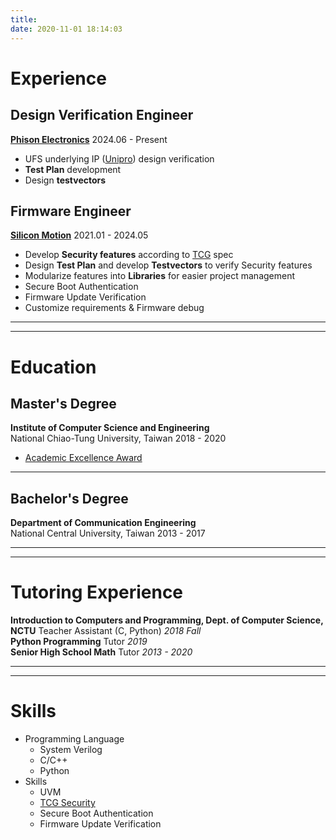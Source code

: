 ```yaml
---
title: 
date: 2020-11-01 18:14:03
---
```


# Experience

## Design Verification Engineer
[**Phison Electronics**](https://www.phison.com/)
2024.06 - Present

 - UFS underlying IP ([Unipro](https://www.mipi.org/specifications/unipro-specifications)) design verification
 - **Test Plan** development
 - Design **testvectors**

## Firmware Engineer
[**Silicon Motion**](https://www.siliconmotion.com/)
2021.01 - 2024.05

 - Develop **Security features** according to [TCG](https://trustedcomputinggroup.org/) spec
 - Design **Test Plan** and develop **Testvectors** to verify Security features
 - Modularize features into **Libraries** for easier project management
 - Secure Boot Authentication
 - Firmware Update Verification
 - Customize requirements & Firmware debug

---
---

# Education

## Master's Degree
**Institute of Computer Science and Engineering**  
National Chiao-Tung University, Taiwan
2018 - 2020
 - [Academic Excellence Award](/attaches/Academic_Excellence_Award.pdf)

---

## Bachelor's Degree
**Department of Communication Engineering**  
National Central University, Taiwan
2013 - 2017

---
---

# Tutoring Experience
**Introduction to Computers and Programming, Dept. of Computer Science, NCTU**
Teacher Assistant (C, Python)
_2018 Fall_<br>
**Python Programming**
Tutor
_2019_<br>
**Senior High School Math**
Tutor
_2013 - 2020_

---
---

# Skills
* Programming Language
    * System Verilog
    * C/C++
    * Python
* Skills
    * UVM
    * [TCG Security](https://trustedcomputinggroup.org/)
    * Secure Boot Authentication
    * Firmware Update Verification